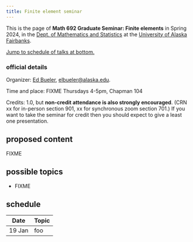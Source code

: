 ```yaml
---
title: Finite element seminar
---
```


This is the page of **Math 692 Graduate Seminar: Finite elements** in Spring 2024, in the [Dept. of Mathematics and Statistics](http://www.uaf.edu/dms/) at the [University of Alaska Fairbanks](http://www.uaf.edu/).

[Jump to schedule of talks at bottom.](#schedule)

### official details

Organizer: [Ed Bueler](http://bueler.github.io/), [elbueler@alaska.edu](mailto:elbueler@alaska.edu).

Time and place: FIXME Thursdays 4-5pm, Chapman 104

Credits: 1.0, but **non-credit attendance is also strongly encouraged**.  (CRN xx for in-person section 901, xx for synchronous zoom section 701.)  If you want to take the seminar for credit then you should expect to give a least one presentation.

## proposed content

FIXME

## possible topics

  * FIXME

## <a id="schedule"></a> schedule

| Date   | Topic           |
|--------|-----------------|
| 19 Jan | foo             |

